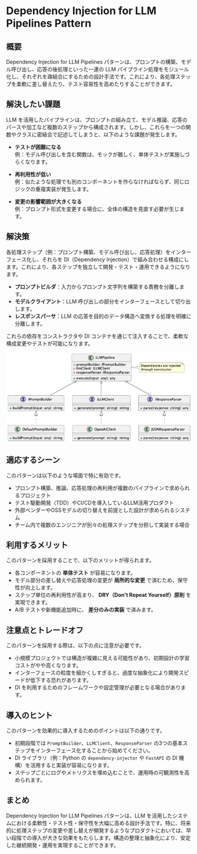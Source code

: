 # Dependency Injection for LLM Pipelines Pattern

## 概要  
Dependency Injection for LLM Pipelines パターンは、プロンプトの構築、モデル呼び出し、応答の後処理といった一連の LLM パイプライン処理をモジュール化し、それぞれを疎結合にするための設計手法です。これにより、各処理ステップを柔軟に差し替えたり、テスト容易性を高めたりすることができます。

## 解決したい課題  
LLM を活用したパイプラインは、プロンプトの組み立て、モデル推論、応答のパースや加工など複数のステップから構成されます。しかし、これらを一つの関数やクラスに密結合で記述してしまうと、以下のような課題が発生します。

- **テストが困難になる**  
  例：モデル呼び出しを含む関数は、モックが難しく、単体テストが実施しづらくなります。

- **再利用性が低い**  
  例：似たような処理でも別のコンポーネントを作らなければならず、同じロジックの重複実装が発生します。

- **変更の影響範囲が大きくなる**  
  例：プロンプト形式を変更する場合に、全体の構造を見直す必要が生じます。

## 解決策  
各処理ステップ（例：プロンプト構築、モデル呼び出し、応答処理）をインターフェース化し、それらを DI（Dependency Injection）で組み合わせる構成にします。これにより、各ステップを独立して開発・テスト・運用できるようになります。

- **プロンプトビルダ**：入力からプロンプト文字列を構築する責務を分離します。
- **モデルクライアント**：LLM 呼び出しの部分をインターフェースとして切り出します。
- **レスポンスパーサ**：LLM の応答を目的のデータ構造へ変換する処理を明確に分離します。

これらの依存をコンストラクタや DI コンテナを通じて注入することで、柔軟な構成変更やテストが可能になります。

![img](./uml/images/dependency_injection_for_llm_pipelines_pattern.png)

## 適応するシーン  
このパターンは以下のような場面で特に有効です。

- プロンプト構築、推論、応答処理の再利用が複数のパイプラインで求められるプロジェクト  
- テスト駆動開発（TDD）やCI/CDを導入しているLLM活用プロダクト  
- 外部ベンダーやOSSモデルの切り替えを前提とした設計が求められるシステム  
- チーム内で複数のエンジニアが別々の処理ステップを分担して実装する場合  

## 利用するメリット  
このパターンを採用することで、以下のメリットが得られます。

- 各コンポーネントの **単体テスト** が容易になります。  
- モデル部分の差し替えや応答処理の変更が **局所的な変更** で済むため、保守性が向上します。  
- ステップ単位の再利用性が高まり、 **DRY（Don't Repeat Yourself）原則** を実現できます。  
- A/B テストや新機能追加時に、 **差分のみの実装** で済みます。  

## 注意点とトレードオフ  
このパターンを採用する際は、以下の点に注意が必要です。

- 小規模プロジェクトでは構造が複雑に見える可能性があり、初期設計の学習コストがやや高くなります。  
- インターフェースの粒度を細かくしすぎると、過度な抽象化により開発スピードが低下する恐れがあります。  
- DI を利用するためのフレームワークや設定管理が必要となる場合があります。

## 導入のヒント  
このパターンを効果的に導入するためのポイントは以下の通りです。

- 初期段階では `PromptBuilder`、`LLMClient`、`ResponseParser` の3つの基本ステップをインターフェース化することから始めてください。  
- DI ライブラリ（例：Python の `dependency-injector` や `FastAPI` の DI 機構）を活用すると実装が容易になります。  
- ステップごとにログやメトリクスを埋め込むことで、運用時の可観測性を高められます。

## まとめ  
Dependency Injection for LLM Pipelines パターンは、LLM を活用したシステムにおける柔軟性・テスト性・保守性を大幅に高める設計手法です。特に、将来的に処理ステップの変更や差し替えが頻発するようなプロダクトにおいては、早い段階での導入が大きな効果をもたらします。構造の整理と抽象化により、安定した継続開発・運用を実現することができます。
